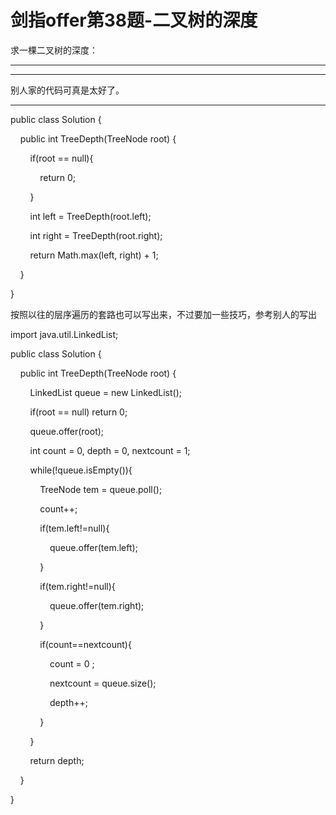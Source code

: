 # 剑指offer第38题-二叉树的深度

求一棵二叉树的深度：

---

---

别人家的代码可真是太好了。

---

public class Solution {

    public int TreeDepth(TreeNode root) {

        if(root == null){

            return 0;

        }

        int left = TreeDepth(root.left);

        int right = TreeDepth(root.right);

        return Math.max(left, right) + 1;

    }

}

按照以往的层序遍历的套路也可以写出来，不过要加一些技巧，参考别人的写出

import java.util.LinkedList;

public class Solution {

    public int TreeDepth(TreeNode root) {

        LinkedList<TreeNode> queue = new LinkedList<TreeNode>();

        if(root == null) return 0;

        queue.offer(root);

        int count = 0, depth = 0, nextcount = 1;

        while(!queue.isEmpty()){

            TreeNode tem = queue.poll();

            count++;

            if(tem.left!=null){

                queue.offer(tem.left);

            }

            if(tem.right!=null){

                queue.offer(tem.right);

            }

            if(count==nextcount){

                count = 0 ;

                nextcount = queue.size();

                depth++;

            }

        }

        return depth;

    }

}
